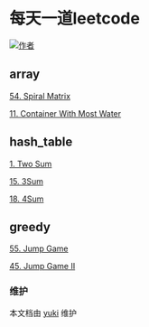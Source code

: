 # 每天一道leetcode

[![作者](https://img.shields.io/badge/%E4%BD%9C%E8%80%85-KyonHuang-7AD6FD.svg)](https://johnjim0816.github.io/)


## array

[54. Spiral Matrix](https://leetcode.com/problems/spiral-matrix/)

[11. Container With Most Water](https://leetcode.com/problems/container-with-most-water/)

## hash_table

[1. Two Sum](https://leetcode.com/problems/two-sum/)

[15. 3Sum](https://leetcode.com/problems/3sum/)

[18. 4Sum](https://leetcode.com/problems/4sum/)

## greedy

[55. Jump Game](https://leetcode.com/problems/jump-game/)

[45. Jump Game II](https://leetcode.com/problems/jump-game-ii/)

### 维护

本文档由 [yuki](https://github.com/bighuang624/yuki) 维护

